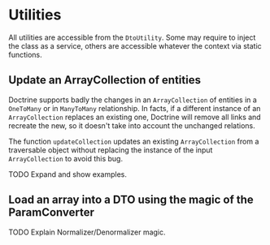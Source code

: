 # Utilities

All utilities are accessible from the `DtoUtility`. Some may require to inject the class as a service, others are accessible whatever the context via static functions.

## Update an ArrayCollection of entities

Doctrine supports badly the changes in an `ArrayCollection` of entities in a `OneToMany` or in `ManyToMany` relationship. In facts, if a different instance of an `ArrayCollection` replaces an existing one, Doctrine will remove all links and recreate the new, so it doesn't take into account the unchanged relations.

The function `updateCollection` updates an existing `ArrayCollection` from a traversable object without replacing the instance of the input `ArrayCollection` to avoid this bug.

TODO Expand and show examples.

## Load an array into a DTO using the magic of the ParamConverter

TODO Explain Normalizer/Denormalizer magic.
